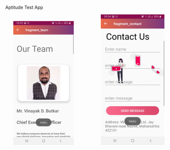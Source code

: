 Aptitude Test App
<pre>   <img src="app/images/1.jpeg" width="190">          <img src="app/images/2.jpeg" width="200">          <img src="app/images/3.jpeg" width="200"><pre>

